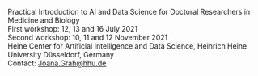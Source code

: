 Practical Introduction to AI and Data Science for Doctoral Researchers in Medicine and Biology<br>
First workshop: 12, 13 and 16 July 2021<br>
Second workshop: 10, 11 and 12 November 2021<br>
Heine Center for Artificial Intelligence and Data Science, Heinrich Heine University Düsseldorf, Germany<br>
Contact: Joana.Grah@hhu.de
